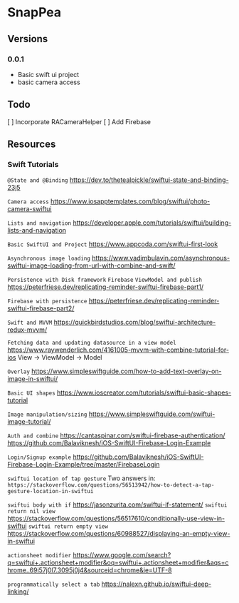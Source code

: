 # SnapPea

## Versions

### 0.0.1
* Basic swift ui project
* basic camera access

## Todo

[ ] Incorporate RACameraHelper
[ ] Add Firebase


## Resources

### Swift Tutorials

`@State and @Binding`
https://dev.to/thetealpickle/swiftui-state-and-binding-23j5

`Camera access`
https://www.iosapptemplates.com/blog/swiftui/photo-camera-swiftui

`Lists and navigation`
https://developer.apple.com/tutorials/swiftui/building-lists-and-navigation

`Basic SwiftUI and Project`
https://www.appcoda.com/swiftui-first-look

`Asynchronous image loading`
https://www.vadimbulavin.com/asynchronous-swiftui-image-loading-from-url-with-combine-and-swift/

`Persistence with Disk framework`
`Firebase`
`ViewModel and publish`
https://peterfriese.dev/replicating-reminder-swiftui-firebase-part1/

`Firebase with persistence`
https://peterfriese.dev/replicating-reminder-swiftui-firebase-part2/

`Swift and MVVM`
https://quickbirdstudios.com/blog/swiftui-architecture-redux-mvvm/

`Fetching data and updating datasource in a view model`
https://www.raywenderlich.com/4161005-mvvm-with-combine-tutorial-for-ios View -> ViewModel -> Model

`Overlay`
https://www.simpleswiftguide.com/how-to-add-text-overlay-on-image-in-swiftui/

`Basic UI shapes`
https://www.ioscreator.com/tutorials/swiftui-basic-shapes-tutorial

`Image manipulation/sizing`
https://www.simpleswiftguide.com/swiftui-image-tutorial/

`Auth and combine`
https://cantaspinar.com/swiftui-firebase-authentication/
https://github.com/Balaviknesh/iOS-SwiftUI-Firebase-Login-Example

`Login/Signup example`
https://github.com/Balaviknesh/iOS-SwiftUI-Firebase-Login-Example/tree/master/FirebaseLogin

`swiftui location of tap gesture`
Two answers in:
`https://stackoverflow.com/questions/56513942/how-to-detect-a-tap-gesture-location-in-swiftui`

`swiftui body with if`
https://jasonzurita.com/swiftui-if-statement/
`swiftui return nil view`
https://stackoverflow.com/questions/56517610/conditionally-use-view-in-swiftui
`swiftui return empty view`
https://stackoverflow.com/questions/60988527/displaying-an-empty-view-in-swiftui

`actionsheet modifier`
https://www.google.com/search?q=swiftui+.actionsheet+modifier&oq=swiftui+.actionsheet+modifier&aqs=chrome..69i57j0l7.3095j0j4&sourceid=chrome&ie=UTF-8

`programmatically select a tab`
https://nalexn.github.io/swiftui-deep-linking/
